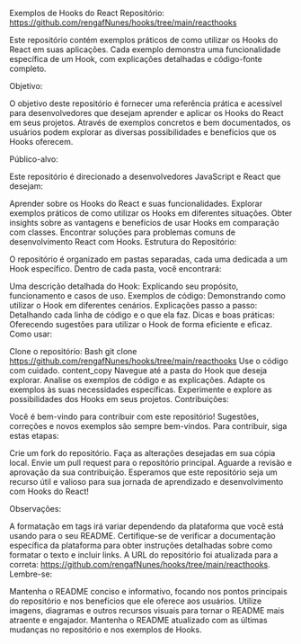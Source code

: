 
Exemplos de Hooks do React
Repositório: https://github.com/rengafNunes/hooks/tree/main/reacthooks

Este repositório contém exemplos práticos de como utilizar os Hooks do React em suas aplicações. Cada exemplo demonstra uma funcionalidade específica de um Hook, com explicações detalhadas e código-fonte completo.

Objetivo:

O objetivo deste repositório é fornecer uma referência prática e acessível para desenvolvedores que desejam aprender e aplicar os Hooks do React em seus projetos. Através de exemplos concretos e bem documentados, os usuários podem explorar as diversas possibilidades e benefícios que os Hooks oferecem.

Público-alvo:

Este repositório é direcionado a desenvolvedores JavaScript e React que desejam:

Aprender sobre os Hooks do React e suas funcionalidades.
Explorar exemplos práticos de como utilizar os Hooks em diferentes situações.
Obter insights sobre as vantagens e benefícios de usar Hooks em comparação com classes.
Encontrar soluções para problemas comuns de desenvolvimento React com Hooks.
Estrutura do Repositório:

O repositório é organizado em pastas separadas, cada uma dedicada a um Hook específico. Dentro de cada pasta, você encontrará:

Uma descrição detalhada do Hook: Explicando seu propósito, funcionamento e casos de uso.
Exemplos de código: Demonstrando como utilizar o Hook em diferentes cenários.
Explicações passo a passo: Detalhando cada linha de código e o que ela faz.
Dicas e boas práticas: Oferecendo sugestões para utilizar o Hook de forma eficiente e eficaz.
Como usar:

Clone o repositório:
Bash
git clone https://github.com/rengafNunes/hooks/tree/main/reacthooks
Use o código com cuidado.
content_copy
Navegue até a pasta do Hook que deseja explorar.
Analise os exemplos de código e as explicações.
Adapte os exemplos às suas necessidades específicas.
Experimente e explore as possibilidades dos Hooks em seus projetos.
Contribuições:

Você é bem-vindo para contribuir com este repositório! Sugestões, correções e novos exemplos são sempre bem-vindos. Para contribuir, siga estas etapas:

Crie um fork do repositório.
Faça as alterações desejadas em sua cópia local.
Envie um pull request para o repositório principal.
Aguarde a revisão e aprovação da sua contribuição.
Esperamos que este repositório seja um recurso útil e valioso para sua jornada de aprendizado e desenvolvimento com Hooks do React!

Observações:

A formatação em tags irá variar dependendo da plataforma que você está usando para o seu README. Certifique-se de verificar a documentação específica da plataforma para obter instruções detalhadas sobre como formatar o texto e incluir links.
A URL do repositório foi atualizada para a correta: https://github.com/rengafNunes/hooks/tree/main/reacthooks.
Lembre-se:

Mantenha o README conciso e informativo, focando nos pontos principais do repositório e nos benefícios que ele oferece aos usuários.
Utilize imagens, diagramas e outros recursos visuais para tornar o README mais atraente e engajador.
Mantenha o README atualizado com as últimas mudanças no repositório e nos exemplos de Hooks.
